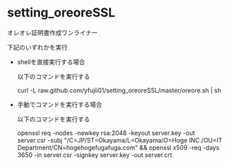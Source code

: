 # setting_oreoreSSL
オレオレ証明書作成ワンライナー

下記のいずれかを実行

- shellを直接実行する場合

  以下のコマンドを実行する

  curl -L raw.github.com/yfujii01/setting_oreoreSSL/master/oreore.sh | sh

- 手動でコマンドを実行する場合

  以下のコマンドを実行する

  openssl req -nodes -newkey rsa:2048 -keyout server.key -out server.csr -subj "/C=JP/ST=Okayama/L=Okayama/O=Hoge INC./OU=IT Department/CN=hogehogefugafuga.com" && openssl x509 -req -days 3650 -in server.csr -signkey server.key -out server.crt
